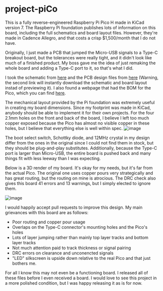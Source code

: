 # project-piCo

This is a fully reverse-engineered Raspberry Pi Pico H made in KiCad version 7. The Raspberry Pi foundation publishes lots of information on this board, including the full schematics and board layout files. However, they're made in Cadence Allegro, and that costs a crisp $1,500/month that I do not have.

Originally, I just made a PCB that jumped the Micro-USB signals to a Type-C breakout board, but the tolerances were really tight, and it didn't look like much of a finished product. My boss gave me the idea of just remaking the whole board and adding a Type-C port to it, so that's what I did.

I took the schematic from [here](https://datasheets.raspberrypi.com/pico/pico-datasheet.pdf#page=25) and the PCB design files from [here](https://datasheets.raspberrypi.com/pico/RPi-Pico-R3-PUBLIC-20200119.zip) (Warning, the second link will instantly download the schematic and board layout instad of previewing it). I also found a webpage that had the BOM for the Pico, which you can find [here](http://www.ntpcb.com/simple/?t175138.html).

The mechanical layout provided by the Pi foundation was extremely useful in creating my board dimensions. Since my footprint was made in KiCad, anybody should be able to implement it for their own projects. For the four 2.1mm holes on the front and back of the board, I believe I left too much copper exposed because the Pico has almost no visible copper in these holes, but I believe that everything else is well within spec.
![image](https://github.com/sabogalc/project-piCo/assets/53708281/e2d75217-aeb5-4e7a-b6b1-d67d2e49ab80)

The boot select switch, Schottky diode, and 12MHz crystal in my design differ from the ones in the original since I could not find them in stock, but they should be plug-and-play substitutes. Additionally, because the Type-C port is larger than Micro-USB, the entire board is pushed back and many things fit with less leeway than I was expecting.

Below is a 3D render of my board. It's okay for my needs, but it's far from the actual Pico. The original one uses copper pours very strategically and has great routing, but the routing on mine is atrocious. The DRC check also gives this board 41 errors and 13 warnings, but I simply elected to ignore them.

![image](https://github.com/sabogalc/project-piCo/assets/53708281/3ee0edff-3ca4-4e53-8b5b-fa1b2015f824)

I would happily accept pull requests to improve this design. My main grievances with this board are as follows:
- Poor routing and copper pour usage
- Overlaps on the Type-C connector's mounting holes and the Pico's holes
- Lots of layer jumping rather than mainly top layer tracks and bottom layer tracks
- Not much attention paid to track thickness or signal pairing
- DRC errors on clearance and unconencted signals
- "LED" silkscreen is upside down relative to the real Pico and that just bothers me.

For all I know this may not even be a functioning board. I released all of these files before I even received a board. I would love to see this project in a more polished condition, but I was happy releasing it as is for now.
